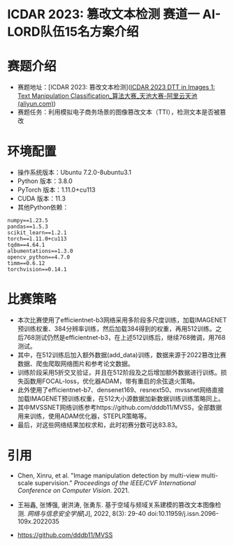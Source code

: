 # ICDAR 2023: 篡改文本检测 赛道一 AI-LORD队伍15名方案介绍
# 赛题介绍
- 赛题地址：[ICDAR 2023: 篡改文本检测]([ICDAR 2023 DTT in Images 1: Text Manipulation Classification_算法大赛_天池大赛-阿里云天池 (aliyun.com)](https://tianchi.aliyun.com/competition/entrance/532048/introduction))
- 赛题任务：利用模拟电子商务场景的图像篡改文本（TTI），检测文本是否被篡改


# 环境配置
- 操作系统版本：Ubuntu 7.2.0-8ubuntu3.1
- Python 版本：3.8.0
- PyTorch 版本：1.11.0+cu113
- CUDA 版本：11.3
- 其他Python依赖：
```text
numpy==1.23.5
pandas==1.5.3
scikit_learn==1.2.1
torch==1.11.0+cu113
tqdm==4.64.1
albumentations==1.3.0
opencv_python==4.7.0
timm==0.6.12
torchvision==0.14.1
```

# 比赛策略

- 本次比赛使用了efficientnet-b3网络采用多阶段多尺度训练，加载IMAGENET预训练权重、384分辨率训练，然后加载384得到的权重，再用512训练。之后768测试仍然是efficientnet-b3，在上述512训练后，继续768微调，用768测试。
- 其中，在512训练后加入额外数据(add_data)训练，数据来源于2022篡改比赛数据、爬虫爬取网络图片和参考论文数据。
- 训练阶段采用5折交叉验证，并且在512阶段及之后增加额外数据进行训练。损失函数用FOCAL-loss，优化器ADAM，带有重启的余弦退火策略。
- 此外使用了efficientnet-b7、densenet169、resnext50、mvssnet网络直接加载IMAGENET预训练权重，在512大小源数据加新数据训练训练策略同上。
- 其中MVSSNET网络训练参考https://github.com/dddb11/MVSS，全部数据用来训练，使用ADAM优化器，STEPLR策略等。
- 最后，对这些网络结果加权求和，此时初赛分数可达83.83。


# 引用
- Chen, Xinru, et al. "Image manipulation detection by multi-view multi-scale supervision." *Proceedings of the IEEE/CVF International Conference on Computer Vision*. 2021.

- 王裕鑫, 张博强, 谢洪涛, 张勇东. 基于空域与频域关系建模的篡改文本图像检测. *网络与信息安全学报*[J], 2022, 8(3): 29-40 doi:10.11959/j.issn.2096-109x.2022035

- https://github.com/dddb11/MVSS

  

